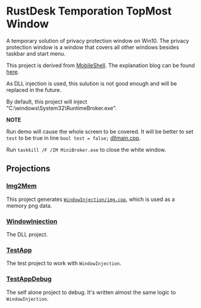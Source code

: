 # RustDesk Temporation TopMost Window

A temporary solution of privacy protection window on Win10. The privacy protection window is a window that covers all other windows besides taskbar and start menu.

This project is derived from [MobileShell](https://github.com/ADeltaX/MobileShell). The explanation blog can be found [here](https://blog.adeltax.com/window-z-order-in-windows-10/).

As DLL injection is used, this sulution is not good enough and will be replaced in the future.

By default, this project will inject "C:\windows\System32\RuntimeBroker.exe".


**NOTE**

Run demo will cause the whole screen to be covered.
It will be better to set ```test``` to be true in line ```bool test = false;``` [dllmain.cpp](./WindowInjection/dllmain.cpp#L221).

Run ```taskkill /F /IM MiniBroker.exe``` to close the white window.

## Projections

### [Img2Mem](./Img2Mem)

This project generates [```WindowInjection/img.cpp```](./WindowInjection/img.cpp#L4), which is used as a memory png data.

### [WindowInjection](./WindowInjection)

The DLL project.

### [TestApp](./TestApp)

The test project to work with ```WindowInjection```.

### [TestAppDebug](./TestAppDebug)

The self alone project to debug.
It's written almost the same logic to ```WindowInjection```.

